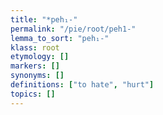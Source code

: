```yaml
---
title: "*peh₁-"
permalink: "/pie/root/peh1-"
lemma_to_sort: "peh₁-"
klass: root
etymology: []
markers: []
synonyms: []
definitions: ["to hate", "hurt"]
topics: []
---
```


